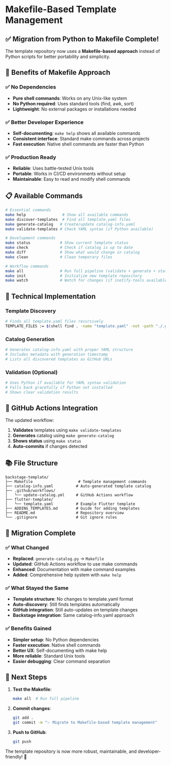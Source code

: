 # Makefile-Based Template Management

## ✅ Migration from Python to Makefile Complete!

The template repository now uses a **Makefile-based approach** instead of Python scripts for better portability and simplicity.

## 🎯 Benefits of Makefile Approach

### ✅ **No Dependencies**
- **Pure shell commands**: Works on any Unix-like system
- **No Python required**: Uses standard tools (find, awk, sort)
- **Lightweight**: No external packages or installations needed

### ✅ **Better Developer Experience**
- **Self-documenting**: `make help` shows all available commands
- **Consistent interface**: Standard make commands across projects
- **Fast execution**: Native shell commands are faster than Python

### ✅ **Production Ready**
- **Reliable**: Uses battle-tested Unix tools
- **Portable**: Works in CI/CD environments without setup
- **Maintainable**: Easy to read and modify shell commands

## 📋 Available Commands

```bash
# Essential commands
make help                # Show all available commands
make discover-templates  # Find all template.yaml files
make generate-catalog   # Create/update catalog-info.yaml
make validate-templates # Check YAML syntax (if Python available)

# Development commands
make status             # Show current template status
make check              # Check if catalog is up to date
make diff               # Show what would change in catalog
make clean              # Clean temporary files

# Workflow commands
make all                # Run full pipeline (validate + generate + status)
make init               # Initialize new template repository
make watch              # Watch for changes (if inotify-tools available)
```

## 🔧 Technical Implementation

### Template Discovery
```bash
# Finds all template.yaml files recursively
TEMPLATE_FILES := $(shell find . -name "template.yaml" -not -path "./.git/*")
```

### Catalog Generation
```bash
# Generates catalog-info.yaml with proper YAML structure
# Includes metadata with generation timestamp
# Lists all discovered templates as GitHub URLs
```

### Validation (Optional)
```bash
# Uses Python if available for YAML syntax validation
# Falls back gracefully if Python not installed
# Shows clear validation results
```

## 🚀 GitHub Actions Integration

The updated workflow:
1. **Validates** templates using `make validate-templates`
2. **Generates** catalog using `make generate-catalog`
3. **Shows status** using `make status`
4. **Auto-commits** if changes detected

## 📚 File Structure

```
backstage-template/
├── Makefile                    # Template management commands
├── catalog-info.yaml          # Auto-generated template catalog
├── .github/workflows/
│   └── update-catalog.yml     # GitHub Actions workflow
├── flutter-template/
│   └── template.yaml          # Example Flutter template
├── ADDING_TEMPLATES.md        # Guide for adding templates
├── README.md                  # Repository overview
└── .gitignore                 # Git ignore rules
```

## 🎉 Migration Complete

### ✅ What Changed
- **Replaced**: `generate-catalog.py` → `Makefile`
- **Updated**: GitHub Actions workflow to use make commands
- **Enhanced**: Documentation with make command examples
- **Added**: Comprehensive help system with `make help`

### ✅ What Stayed the Same
- **Template structure**: No changes to template.yaml format
- **Auto-discovery**: Still finds templates automatically
- **GitHub integration**: Still auto-updates on template changes
- **Backstage integration**: Same catalog-info.yaml approach

### ✅ Benefits Gained
- **Simpler setup**: No Python dependencies
- **Faster execution**: Native shell commands
- **Better UX**: Self-documenting with make help
- **More reliable**: Standard Unix tools
- **Easier debugging**: Clear command separation

## 🚀 Next Steps

1. **Test the Makefile**:
   ```bash
   make all  # Run full pipeline
   ```

2. **Commit changes**:
   ```bash
   git add .
   git commit -m "✨ Migrate to Makefile-based template management"
   ```

3. **Push to GitHub**:
   ```bash
   git push
   ```

The template repository is now more robust, maintainable, and developer-friendly! 🎉
